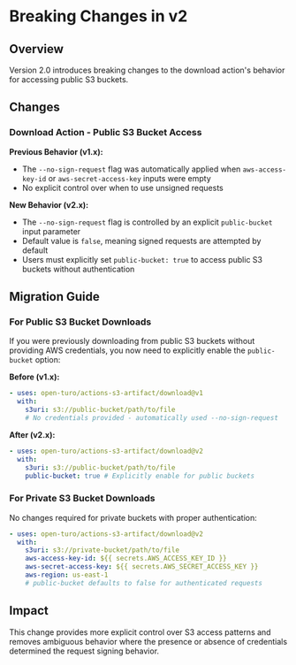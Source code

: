 # Breaking Changes in v2

## Overview

Version 2.0 introduces breaking changes to the download action's behavior for accessing public S3 buckets.

## Changes

### Download Action - Public S3 Bucket Access

**Previous Behavior (v1.x):**

- The `--no-sign-request` flag was automatically applied when `aws-access-key-id` or `aws-secret-access-key` inputs were empty
- No explicit control over when to use unsigned requests

**New Behavior (v2.x):**

- The `--no-sign-request` flag is controlled by an explicit `public-bucket` input parameter
- Default value is `false`, meaning signed requests are attempted by default
- Users must explicitly set `public-bucket: true` to access public S3 buckets without authentication

## Migration Guide

### For Public S3 Bucket Downloads

If you were previously downloading from public S3 buckets without providing AWS credentials, you now need to explicitly enable the `public-bucket` option:

**Before (v1.x):**

```yaml
- uses: open-turo/actions-s3-artifact/download@v1
  with:
    s3uri: s3://public-bucket/path/to/file
    # No credentials provided - automatically used --no-sign-request
```

**After (v2.x):**

```yaml
- uses: open-turo/actions-s3-artifact/download@v2
  with:
    s3uri: s3://public-bucket/path/to/file
    public-bucket: true # Explicitly enable for public buckets
```

### For Private S3 Bucket Downloads

No changes required for private buckets with proper authentication:

```yaml
- uses: open-turo/actions-s3-artifact/download@v2
  with:
    s3uri: s3://private-bucket/path/to/file
    aws-access-key-id: ${{ secrets.AWS_ACCESS_KEY_ID }}
    aws-secret-access-key: ${{ secrets.AWS_SECRET_ACCESS_KEY }}
    aws-region: us-east-1
    # public-bucket defaults to false for authenticated requests
```

## Impact

This change provides more explicit control over S3 access patterns and removes ambiguous behavior where the presence or absence of credentials determined the request signing behavior.
